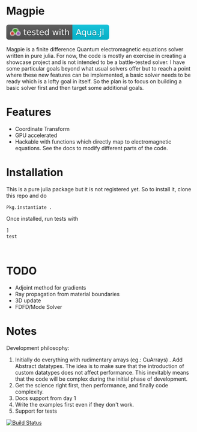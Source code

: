 # Magpie

[![Aqua QA](https://raw.githubusercontent.com/JuliaTesting/Aqua.jl/master/badge.svg)](https://github.com/JuliaTesting/Aqua.jl)

Magpie is a finite difference Quantum electromagnetic equations solver written in pure julia.
For now, the code is mostly an exercise in creating a showcase project and is not intended to be a battle-tested solver. I have some particular goals beyond what usual solvers offer but to reach a point where these new features can be implemented, a basic solver needs to be ready which is a lofty goal in itself. So the plan is to focus on building a basic solver first and then target some additional goals.

# Features
  - Coordinate Transform
  - GPU accelerated
  - Hackable with functions which directly map to electromagnetic equations. See the docs to modify different parts of the code.

# Installation
This is a pure julia package but it is not registered yet. So to install it, clone this repo and do 
```
Pkg.instantiate .
```

Once installed, run tests with 
```
]
test
```
```
```
```
```


# TODO
  - Adjoint method for gradients
  - Ray propagation from material boundaries
  - 3D update
  - FDFD/Mode Solver

# Notes
Development philosophy:
  1. Initially do everything with rudimentary arrays (eg.: CuArrays) . Add Abstract datatypes. The idea is to make sure that the introduction of custom datatypes does not affect performance. This inevitably means that the code will be complex during the initial phase of development.
  2. Get the science right first, then performance, and finally code complexity.
  3. Docs support from day 1
  4. Write the examples first even if they don't work.
  5. Support for tests 

[![Build Status](https://github.com/pchaubal/Magpie.jl/actions/workflows/CI.yml/badge.svg?branch=main)](https://github.com/pchaubal/Magpie.jl/actions/workflows/CI.yml?query=branch%3Amain)

